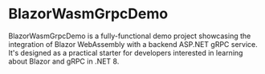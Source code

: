 # BlazorWasmGrpcDemo
BlazorWasmGrpcDemo is a fully-functional demo project showcasing the integration of Blazor WebAssembly with a backend ASP.NET gRPC service. It's designed as a practical starter for developers interested in learning about Blazor and gRPC in .NET 8.
